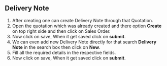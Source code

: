 ## Delivery Note
 1. After creating  one can create Delivery Note through that Quotation.
 2. Open the quotation which was already created and there option **Create** on top right side and then click on Sales Order.
 3. Now click on save, When it get saved click on **submit**.
 4. We can even add new Delivery Note directly for that search **Delivery Note** in the search box then click on **New**.
 5. Fill all the required details in the respective fields.
 6. Now click on save, When it get saved click on **submit**.
